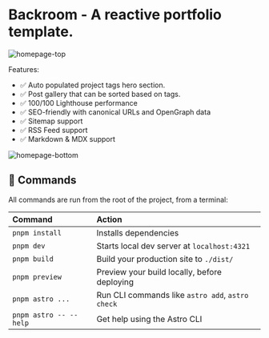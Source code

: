 # Backroom - A reactive portfolio template.

![homepage-top](https://github.com/user-attachments/assets/b1b8ed1c-4575-452d-8420-36b0d46b31bb)

Features:

- ✅ Auto populated project tags hero section.
- ✅ Post gallery that can be sorted based on tags.
- ✅ 100/100 Lighthouse performance
- ✅ SEO-friendly with canonical URLs and OpenGraph data
- ✅ Sitemap support
- ✅ RSS Feed support
- ✅ Markdown & MDX support

![homepage-bottom](https://github.com/user-attachments/assets/041b2062-094e-483e-b37c-ccca537eeddc)

## 🧞 Commands

All commands are run from the root of the project, from a terminal:

| Command                | Action                                           |
| :--------------------- | :----------------------------------------------- |
| `pnpm install`         | Installs dependencies                            |
| `pnpm dev`             | Starts local dev server at `localhost:4321`      |
| `pnpm build`           | Build your production site to `./dist/`          |
| `pnpm preview`         | Preview your build locally, before deploying     |
| `pnpm astro ...`       | Run CLI commands like `astro add`, `astro check` |
| `pnpm astro -- --help` | Get help using the Astro CLI                     |
